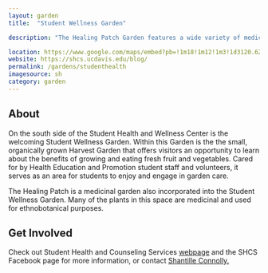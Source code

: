 ```yaml
---
layout: garden
title:  "Student Wellness Garden"

description: "The Healing Patch Garden features a wide variety of medicinal and aromatherapy herbs - so come on by and take a whiff. The Harvest Garden, found on the south side of the Student Health and Wellness Center, features an evolving selection of edible plants harvested and cared for by the Center’s staff and interns."

location: https://www.google.com/maps/embed?pb=!1m18!1m12!1m3!1d3120.629663108912!2d-121.76395868461049!3d38.542304175401455!2m3!1f0!2f0!3f0!3m2!1i1024!2i768!4f13.1!3m3!1m2!1s0x0%3A0x0!2zMzjCsDMyJzMyLjMiTiAxMjHCsDQ1JzQyLjQiVw!5e0!3m2!1sen!2sus!4v1459360557154
website: https://shcs.ucdavis.edu/blog/
permalink: /gardens/studenthealth
imagesource: sh
category: garden
---
```


<h2>About</h2>

On the south side of the Student Health and Wellness Center is the welcoming Student Wellness Garden. Within this Garden is the the small, organically grown Harvest Garden that offers visitors an opportunity to learn about the benefits of growing and eating fresh fruit and vegetables. Cared for by Health Education and Promotion student staff and volunteers, it serves as an area for students to enjoy and engage in garden care.

The Healing Patch is a medicinal garden also incorporated into the Student Wellness Garden. Many of the plants in this space are medicinal and used for ethnobotanical purposes.


<h2>Get Involved</h2>

Check out Student Health and Counseling Services [webpage](https://shcs.ucdavis.edu/about/shwc.html) and the SHCS Facebook page for more information, or contact [Shantille Connolly.](sconnolly@ucdavis.edu)
